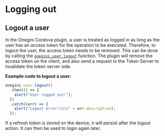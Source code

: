 # Logging out

<!-- toc -->

## Logout a user

In the Onegini Cordova plugin, a user is treated as logged in as long as the user has an access token for the operation to be executed. Therefore, to logout the user, the access token needs to be removed. This can be done by calling the [`onegini.user.logout`](../reference/user/logout.md) function. The plugin will remove the access token on the client, and also send a request to the Token Server to invalidate the token server side.

**Example code to logout a user:**

```js
onegini.user.logout()
  .then(() => {
    alert("User logged out!");
  })
  .catch((err) => {
    alert("Logout error!\n\n" + err.description);
  });
```

If a refresh token is stored on the device, it will persist after the logout action. It can then be used to login again later.
